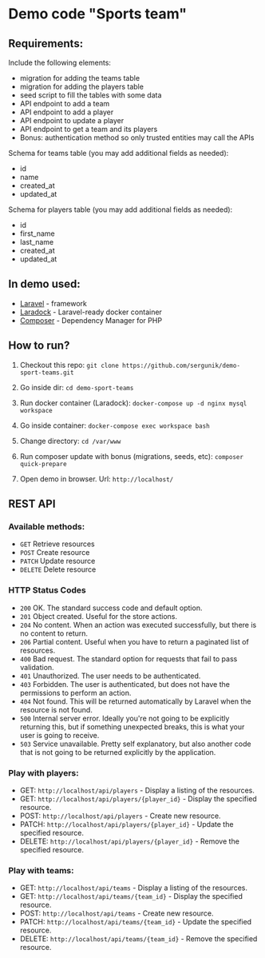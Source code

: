 # Demo code "Sports team"

## Requirements:

Include the following elements:
- migration for adding the teams table
- migration for adding the players table
- seed script to fill the tables with some data
- API endpoint to add a team
- API endpoint to add a player
- API endpoint to update a player
- API endpoint to get a team and its players
- Bonus: authentication method so only trusted entities may call the APIs

Schema for teams table (you may add additional fields as needed):

- id
- name
- created_at
- updated_at

Schema for players table (you may add additional fields as needed):

- id
- first_name
- last_name
- created_at
- updated_at

## In demo used:

- [Laravel](https://laravel.com/) - framework
- [Laradock](https://laradock.io/) - Laravel-ready docker container
- [Composer](https://getcomposer.org/) - Dependency Manager for PHP

## How to run?

1. Checkout this repo: `git clone https://github.com/sergunik/demo-sport-teams.git`

1. Go inside dir: `cd demo-sport-teams`

1. Run docker container (Laradock): `docker-compose up -d nginx mysql workspace`

1. Go inside container: `docker-compose exec workspace bash`

1. Change directory: `cd /var/www`

1. Run composer update with bonus (migrations, seeds, etc): `composer quick-prepare`

1. Open demo in browser. Url: `http://localhost/`

## REST API
### Available methods:
- `GET` Retrieve resources
- `POST` Create resource
- `PATCH` Update resource
- `DELETE` Delete resource

### HTTP Status Codes

- `200` OK. The standard success code and default option.
- `201` Object created. Useful for the store actions.
- `204` No content. When an action was executed successfully, but there is no content to return.
- `206` Partial content. Useful when you have to return a paginated list of resources.
- `400` Bad request. The standard option for requests that fail to pass validation.
- `401` Unauthorized. The user needs to be authenticated.
- `403` Forbidden. The user is authenticated, but does not have the permissions to perform an action.
- `404` Not found. This will be returned automatically by Laravel when the resource is not found.
- `500` Internal server error. Ideally you're not going to be explicitly returning this, but if something unexpected breaks, this is what your user is going to receive.
- `503` Service unavailable. Pretty self explanatory, but also another code that is not going to be returned explicitly by the application.

### Play with players:

- GET: `http://localhost/api/players` - Display a listing of the resources.
- GET: `http://localhost/api/players/{player_id}` - Display the specified resource.
- POST: `http://localhost/api/players` - Create new resource.
- PATCH: `http://localhost/api/players/{player_id}` - Update the specified resource.
- DELETE: `http://localhost/api/players/{player_id}` - Remove the specified resource.

### Play with teams:

- GET: `http://localhost/api/teams` - Display a listing of the resources.
- GET: `http://localhost/api/teams/{team_id}` - Display the specified resource.
- POST: `http://localhost/api/teams` - Create new resource.
- PATCH: `http://localhost/api/teams/{team_id}` - Update the specified resource.
- DELETE: `http://localhost/api/teams/{team_id}` - Remove the specified resource.


